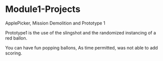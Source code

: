 # Module1-Projects
 ApplePicker, Mission Demolition and Prototype 1

Prototype1 is the use of the slingshot and the randomized instancing of a red ballon.

You can have fun popping ballons, As time permitted, was not able to add scoring.